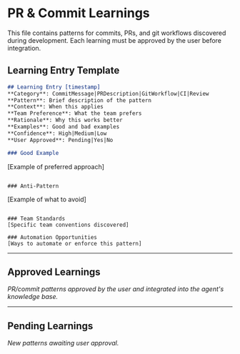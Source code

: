# PR & Commit Learnings

This file contains patterns for commits, PRs, and git workflows discovered during development. Each learning must be approved by the user before integration.

## Learning Entry Template

```markdown
## Learning Entry [timestamp]
**Category**: CommitMessage|PRDescription|GitWorkflow|CI|Review
**Pattern**: Brief description of the pattern
**Context**: When this applies
**Team Preference**: What the team prefers
**Rationale**: Why this works better
**Examples**: Good and bad examples
**Confidence**: High|Medium|Low
**User Approved**: Pending|Yes|No

### Good Example
```
[Example of preferred approach]
```

### Anti-Pattern
```
[Example of what to avoid]
```

### Team Standards
[Specific team conventions discovered]

### Automation Opportunities
[Ways to automate or enforce this pattern]
```

---

## Approved Learnings

_PR/commit patterns approved by the user and integrated into the agent's knowledge base._

---

## Pending Learnings

_New patterns awaiting user approval._